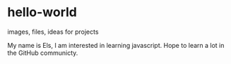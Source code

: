 # hello-world
images, files, ideas for projects


My name is Els, I am interested in learning javascript. Hope to learn a lot in the GitHub communicty.
